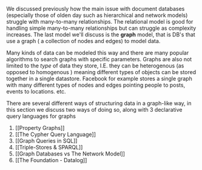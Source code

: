 We discussed previously how the main issue with document databases (especially those of olden day such as hierarchical and network models) struggle with many-to-many relationships. The relational model is good for handling simple many-to-many relationships but can struggle as complexity increases. The last model we'll discuss is the **graph** model, that is DB's that use a graph ( a collection of nodes and edges) to model data.

Many kinds of data can be modeled this way and there are many popular algorithms to search graphs with specific parameters. Graphs are also not limited to the *type* of data they store, I.E. they can be heterogenous (as opposed to homogenous ) meaning different types of objects can be stored together in a single datastore. Facebook for example stores a single graph with many different types of nodes and edges pointing people to posts, events to locations. etc.

There are several different ways of structuring data in a graph-like way, in this section we discuss two ways of doing so, along with 3 declarative query languages for graphs
1. [[Property Graphs]]
2. [[The Cypher Query Language]]
3. [[Graph Queries in SQL]]
4. [[Triple-Stores & SPARQL]]
5. [[Graph Databases vs The Network Model]]
6. [[The Foundation - Datalog]]